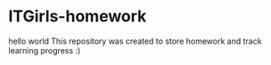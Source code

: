 # ITGirls-homework

hello world
This repository was created to store homework and track learning progress :)

